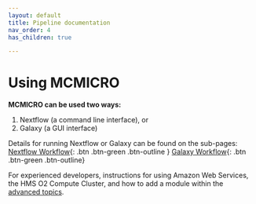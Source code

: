 ```yaml
---
layout: default
title: Pipeline documentation
nav_order: 4
has_children: true

---
```


# Using MCMICRO

**MCMICRO can be used two ways:**  
1. Nextflow (a command line interface), or  
2. Galaxy (a GUI interface)

Details for running Nextflow or Galaxy can be found on the sub-pages:  
[Nextflow Workflow](./nextflow/){: .btn .btn-green .btn-outline } [Galaxy Workflow](./galaxy/){: .btn .btn-green .btn-outline}

For experienced developers, instructions for using Amazon Web Services, the HMS O2 Compute Cluster, and how to add a module within the [advanced topics](./advanced-topics/).






